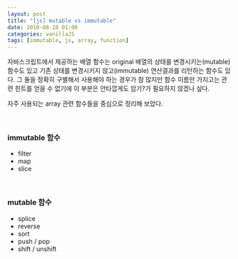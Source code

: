 ```yaml
---
layout: post
title: "[js] mutable vs immutable"
date: 2018-08-28 01:00
categories: vanillaJS
tags: [immutable, js, array, function]
---
```


자바스크립트에서 제공하는 배열 함수는 original 배열의 상태를 변경시키는(mutable) 함수도 있고 기존 상태를 변경시키지 않고(immutable) 연산결과를 리턴하는 함수도 있다. 그 둘을 정확히 구별해서 사용해야 하는 경우가 참 많지만 함수 이름만 가지고는 관련 힌트를 얻을 수 없기에 이 부분은 안타깝게도 암기?가 필요하지 않겠나 싶다.

자주 사용되는 array 관련 함수들을 중심으로 정리해 보았다.

<br>

### immutable 함수

- filter
- map
- slice

<br>

### mutable 함수

- splice
- reverse
- sort
- push / pop
- shift / unshift
